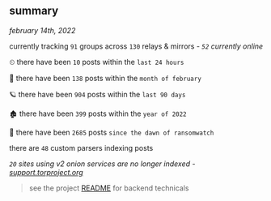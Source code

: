 
## summary
_february 14th, 2022_

currently tracking `91` groups across `130` relays & mirrors - _`52` currently online_

⏲ there have been `10` posts within the `last 24 hours`

🦈 there have been `138` posts within the `month of february`

🪐 there have been `904` posts within the `last 90 days`

🏚 there have been `399` posts within the `year of 2022`

🦕 there have been `2685` posts `since the dawn of ransomwatch`

there are `48` custom parsers indexing posts

_`20` sites using v2 onion services are no longer indexed - [support.torproject.org](https://support.torproject.org/onionservices/v2-deprecation/)_

> see the project [README](https://github.com/thetanz/ransomwatch#ransomwatch--) for backend technicals
